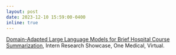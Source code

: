 ```yaml
---
layout: post
date: 2023-12-10 15:59:00-0400
inline: true
---
```


[Domain-Adapted Large Language Models for Brief Hospital Course Summarization](https://asad-aali.github.io/assets/pdf/slides_bhc_llm.pdf), Intern Research Showcase, One Medical, Virtual.